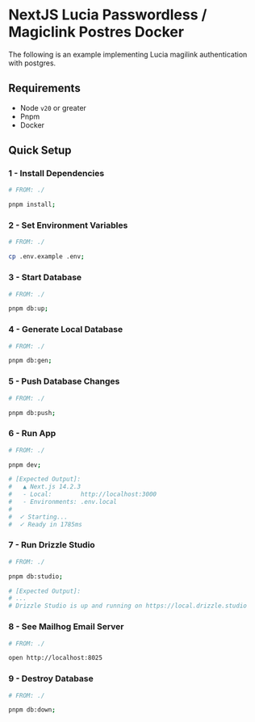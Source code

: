 # NextJS Lucia Passwordless / Magiclink Postres Docker

The following is an example implementing Lucia magilink authentication with postgres.

## Requirements

- Node `v20` or greater
- Pnpm
- Docker

## Quick Setup

### 1 - Install Dependencies

```bash
# FROM: ./

pnpm install;
```

### 2 - Set Environment Variables

```bash
# FROM: ./

cp .env.example .env;
```

### 3 - Start Database

```bash
# FROM: ./

pnpm db:up;
```

### 4 - Generate Local Database

```bash
# FROM: ./

pnpm db:gen;
```

### 5 - Push Database Changes

```bash
# FROM: ./

pnpm db:push;
```

### 6 - Run App

```bash
# FROM: ./

pnpm dev;

# [Expected Output]:
#   ▲ Next.js 14.2.3
#   - Local:        http://localhost:3000
#   - Environments: .env.local
# 
#  ✓ Starting...
#  ✓ Ready in 1785ms
```

### 7 - Run Drizzle Studio

```bash
# FROM: ./

pnpm db:studio;

# [Expected Output]:
# ...
# Drizzle Studio is up and running on https://local.drizzle.studio
```

### 8 - See Mailhog Email Server

```bash
# FROM: ./

open http://localhost:8025
```

### 9 - Destroy Database

```bash
# FROM: ./

pnpm db:down;
```
